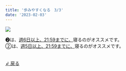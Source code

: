 ```yaml
---
title: '歩みやすくなる　3/3'
date: '2023-02-03'
---
```

![](/images/a_02_.jpg)

➋は、[週6日以上、21:59までに、]()寝るのがオススメです。   
②は、[週5日以上、21:59までに、]()寝るのがオススメです。   


　  
[ ↲ 戻る ](/posts/00)
